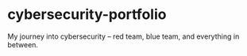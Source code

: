 # cybersecurity-portfolio
My journey into cybersecurity – red team, blue team, and everything in between.
